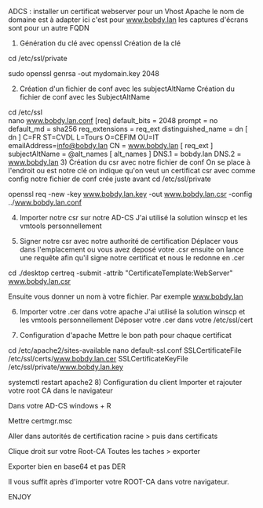 
ADCS : installer un certificat webserver pour un Vhost Apache
le nom de domaine est à adapter ici c'est pour www.bobdy.lan
les captures d'écrans sont pour un autre FQDN

1) Génération du clé avec openssl
Création de la clé

cd /etc/ssl/private

sudo openssl genrsa -out mydomain.key 2048

2) Création d'un fichier de conf avec les subjectAltName
Création du fichier de conf avec les SubjectAltName

cd /etc/ssl  
nano www.bobdy.lan.conf
[req]
default_bits = 2048
prompt = no
default_md = sha256
req_extensions = req_ext
distinguished_name = dn
[ dn ]
C=FR
ST=CVDL
L=Tours
O=CEFIM
OU=IT
emailAddress=info@bobdy.lan
CN = www.bobdy.lan
[ req_ext ]
subjectAltName = @alt_names
[ alt_names ]
DNS.1 = bobdy.lan
DNS.2 = www.bobdy.lan
3) Création du csr avec notre fichier de conf
On se place à l'endroit ou est notre clé on indique qu'on veut un certificat csr avec comme config notre fichier de conf crée juste avant
cd /etc/ssl/private

openssl req -new -key www.bobdy.lan.key -out www.bobdy.lan.csr -config ../www.bobdy.lan.conf

4) Importer notre csr sur notre AD-CS
J'ai utilisé la solution winscp et les vmtools personnellement

5) Signer notre csr avec notre authorité de certification
Déplacer vous dans l'emplacement ou vous avez deposé votre .csr ensuite on lance une requête afin qu'il signe notre certificat et nous le redonne en .cer

cd ./desktop 
certreq -submit -attrib "CertificateTemplate:WebServer" www.bobdy.lan.csr

Ensuite vous donner un nom à votre fichier.
Par exemple www.bobdy.lan


6) Importer votre .cer dans votre apache
J'ai utilisé la solution winscp et les vmtools personnellement
Déposer votre .cer dans votre /etc/ssl/cert


7) Configuration d'apache
Mettre le bon path pour chaque certificat

cd /etc/apache2/sites-available
nano default-ssl.conf
SSLCertificateFile      /etc/ssl/certs/www.bobdy.lan.cer
SSLCertificateKeyFile   /etc/ssl/private/www.bobdy.lan.key

systemctl restart apache2
8) Configuration du client
Importer et rajouter votre root CA dans le navigateur

Dans votre AD-CS
windows + R

Mettre certmgr.msc

Aller dans autorités de certification racine > puis dans certificats


Clique droit sur votre Root-CA
Toutes les taches > exporter


Exporter bien en base64 et pas DER

 
Il vous suffit après d'importer votre ROOT-CA dans votre navigateur.

ENJOY
